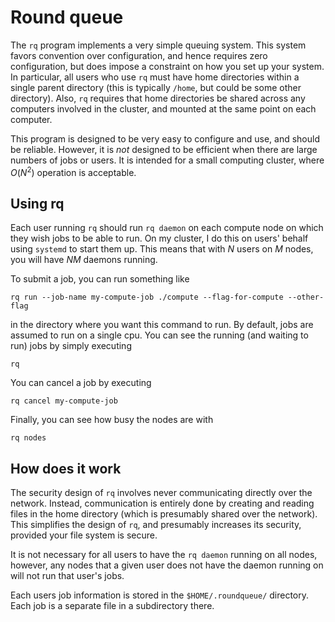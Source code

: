# Round queue

The `rq` program implements a very simple queuing system.  This system
favors convention over configuration, and hence requires zero
configuration, but does impose a constraint on how you set up your
system.  In particular, all users who use `rq` must have home
directories within a single parent directory (this is typically
`/home`, but could be some other directory).  Also, `rq` requires that
home directories be shared across any computers involved in the
cluster, and mounted at the same point on each computer.

This program is designed to be very easy to configure and use, and
should be reliable.  However, it is *not* designed to be efficient
when there are large numbers of jobs or users.  It is intended for a
small computing cluster, where $O(N^2)$ operation is acceptable.

## Using rq

Each user running `rq` should run `rq daemon` on each compute node on
which they wish jobs to be able to run.  On my cluster, I do this on
users' behalf using `systemd` to start them up.  This means that with
$N$ users on $M$ nodes, you will have $NM$ daemons running.

To submit a job, you can run something like

    rq run --job-name my-compute-job ./compute --flag-for-compute --other-flag

in the directory where you want this command to run.  By default, jobs
are assumed to run on a single cpu.  You can see the running (and
waiting to run) jobs by simply executing

    rq

You can cancel a job by executing

    rq cancel my-compute-job

Finally, you can see how busy the nodes are with

    rq nodes

## How does it work

The security design of `rq` involves never communicating directly over
the network.  Instead, communication is entirely done by creating and
reading files in the home directory (which is presumably shared over
the network).  This simplifies the design of `rq`, and presumably
increases its security, provided your file system is secure.

It is not necessary for all users to have the `rq daemon` running on
all nodes, however, any nodes that a given user does not have the
daemon running on will not run that user's jobs.

Each users job information is stored in the `$HOME/.roundqueue/`
directory.  Each job is a separate file in a subdirectory there.
